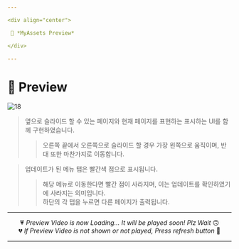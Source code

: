 ```yaml
---

<div align="center">

 💛 *MyAssets Preview*

</div>

---
```


# 📱 Preview
![18](https://user-images.githubusercontent.com/68846212/186675392-79470aa2-d2c8-4284-8acb-38e1e76ebf77.gif)
> 옆으로 슬라이드 할 수 있는 페이지와 현재 페이지를 표현하는 표시하는 UI를 함께 구현하였습니다.  
> > 오른쪽 끝에서 오른쪽으로 슬라이드 할 경우 가장 왼쪽으로 움직이며, 반대 또한 마찬가지로 이동합니다.  

> 업데이트가 된 메뉴 탭은 빨간색 점으로 표시됩니다.  
> > 해당 메뉴로 이동한다면 빨간 점이 사라지며, 이는 업데이트를 확인하였기에 사라지는 의미입니다.  
> 하단의 각 탭을 누르면 다른 페이지가 출력됩니다.  

---

<div align="center">

💗 *Preview Video is now Loading... It will be played soon! Plz Wait* 🙃  
💔 *If Preview Video is not shown or not played, Press refresh button* 🫥

</div>

---